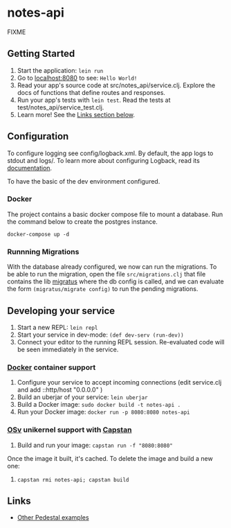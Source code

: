 # notes-api

FIXME

## Getting Started

1. Start the application: `lein run`
2. Go to [localhost:8080](http://localhost:8080/) to see: `Hello World!`
3. Read your app's source code at src/notes_api/service.clj. Explore the docs of functions
   that define routes and responses.
4. Run your app's tests with `lein test`. Read the tests at test/notes_api/service_test.clj.
5. Learn more! See the [Links section below](#links).


## Configuration

To configure logging see config/logback.xml. By default, the app logs to stdout and logs/.
To learn more about configuring Logback, read its [documentation](http://logback.qos.ch/documentation.html).

To have the basic of the dev environment configured.

### Docker 
The project contains a basic docker compose file to mount a database.
Run the command below to create the postgres instance.

```
docker-compose up -d
```

### Runnning Migrations
With the database already configured, we now can run the migrations. 
To be able to run the migration, open the file `src/migrations.clj` 
that file contains the lib [migratus](https://github.com/yogthos/migratus) 
where the db config is called, and we can evaluate the form `(migratus/migrate config)` 
to run the pending migrations.


## Developing your service

1. Start a new REPL: `lein repl`
2. Start your service in dev-mode: `(def dev-serv (run-dev))`
3. Connect your editor to the running REPL session.
   Re-evaluated code will be seen immediately in the service.

### [Docker](https://www.docker.com/) container support

1. Configure your service to accept incoming connections (edit service.clj and add  ::http/host "0.0.0.0" )
2. Build an uberjar of your service: `lein uberjar`
3. Build a Docker image: `sudo docker build -t notes-api .`
4. Run your Docker image: `docker run -p 8080:8080 notes-api`

### [OSv](http://osv.io/) unikernel support with [Capstan](http://osv.io/capstan/)

1. Build and run your image: `capstan run -f "8080:8080"`

Once the image it built, it's cached.  To delete the image and build a new one:

1. `capstan rmi notes-api; capstan build`


## Links
* [Other Pedestal examples](http://pedestal.io/samples)
